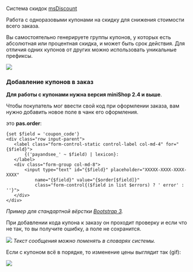 Система скидок [msDiscount][2]

Работа с одноразовыми купонами на скидку для снижения стоимости всего заказа.

Вы самостоятельно генерируете группы купонов, у которых есть абсолютная или процентная скидка, и может быть срок действия. Для отличия одних купонов от других можно использовать уникальные префиксы.

[![](https://file.modx.pro/files/f/2/f/f2f5cc342e1c0f77f9e1df3b55ee35b4s.jpg)](https://file.modx.pro/files/f/2/f/f2f5cc342e1c0f77f9e1df3b55ee35b4.png)

### Добавление купонов в заказ
**Для работы c купонами нужна версия miniShop 2.4 и выше**.

Чтобы покупатель мог ввести свой код при оформлении заказа, вам нужно добавить новое поле в чанк его оформления.
 
это **pas.order**:
```
{set $field = 'coupon_code'}
<div class="row input-parent">
   <label class="form-control-static control-label col-md-4" for="{$field}">
       {('payandsee_' ~ $field) | lexicon}:
   </label>
   <div class="form-group col-md-8">
       <input type="text" id="{$field}" placeholder="XXXXX-XXXX-XXXX-XXXX"
           name="{$field}" value="{$order[$field]}"
           class="form-control{($field in list $errors) ? ' error' : ''}">
   </div>
</div>
```
*Пример для стандартной вёрстки [Bootstrap 3][1].*

При добавлении кода купона к заказу он проходит проверку и если что не так, то вы получите ошибку, а поле не сохранится.

[![](https://file.modx.pro/files/9/7/e/97e6d312697b658442a19bc02680dd1as.jpg)](https://file.modx.pro/files/9/7/e/97e6d312697b658442a19bc02680dd1a.png)
*Текст сообщения можно поменять в словарях системы.*

Если с купоном всё в порядке, то изменение цены выглядит так (gif):

[![](https://file.modx.pro/files/e/c/0/ec079395ad6ced00052e447b18cc036es.jpg)](https://file.modx.pro/files/e/c/0/ec079395ad6ced00052e447b18cc036e.gif)

[0]: https://github.com/bezumkin/miniShop2/commit/f33462045561594e56fa11312003c25c04d1bc32
[1]: http://getbootstrap.com
[2]: /ru/01_Компоненты/02_miniShop2/05_Другие_дополнения/02_msDiscount/index.md